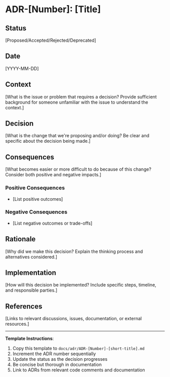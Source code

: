 # ADR-[Number]: [Title]

## Status
[Proposed/Accepted/Rejected/Deprecated]

## Date
[YYYY-MM-DD]

## Context
[What is the issue or problem that requires a decision? Provide sufficient background for someone unfamiliar with the issue to understand the context.]

## Decision
[What is the change that we're proposing and/or doing? Be clear and specific about the decision being made.]

## Consequences
[What becomes easier or more difficult to do because of this change? Consider both positive and negative impacts.]

### Positive Consequences
- [List positive outcomes]

### Negative Consequences  
- [List negative outcomes or trade-offs]

## Rationale
[Why did we make this decision? Explain the thinking process and alternatives considered.]

## Implementation
[How will this decision be implemented? Include specific steps, timeline, and responsible parties.]

## References
[Links to relevant discussions, issues, documentation, or external resources.]

---
**Template Instructions**:
1. Copy this template to `docs/adr/ADR-[Number]-[short-title].md`
2. Increment the ADR number sequentially
3. Update the status as the decision progresses
4. Be concise but thorough in documentation
5. Link to ADRs from relevant code comments and documentation
